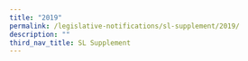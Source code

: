 ```yaml
---
title: "2019"
permalink: /legislative-notifications/sl-supplement/2019/
description: ""
third_nav_title: SL Supplement
---
```

